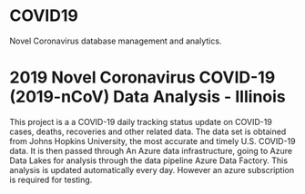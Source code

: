 # COVID19
Novel Coronavirus database management and analytics.

# 2019 Novel Coronavirus COVID-19 (2019-nCoV) Data Analysis - Illinois 

This project is a a COVID-19 daily tracking status update on COVID-19 cases, deaths, recoveries and other related data. The data set is obtained from Johns Hopkins University, the most accurate and timely U.S. COVID-19 data. 
It is then passed through An Azure data infrastructure, going to Azure Data Lakes for analysis through the data pipeline Azure Data Factory. This analysis is updated automatically every day. However an azure subscription is required for testing. 
